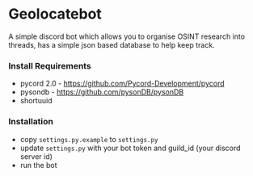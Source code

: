 # Geolocatebot
A simple discord bot which allows you to organise OSINT research into threads, has a simple json based database to help keep track.

### Install Requirements
* pycord 2.0 -  https://github.com/Pycord-Development/pycord
* pysondb - https://github.com/pysonDB/pysonDB
* shortuuid

### Installation
* copy `settings.py.example` to `settings.py`
* update `settings.py` with your bot token and guild_id (your discord server id)
* run the bot
